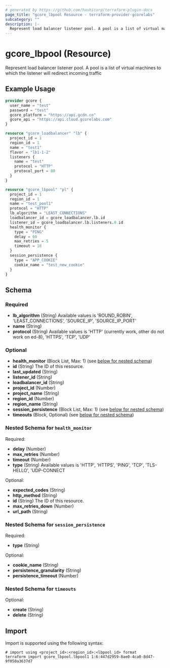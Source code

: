 ```yaml
---
# generated by https://github.com/hashicorp/terraform-plugin-docs
page_title: "gcore_lbpool Resource - terraform-provider-gcorelabs"
subcategory: ""
description: |-
  Represent load balancer listener pool. A pool is a list of virtual machines to which the listener will redirect incoming traffic
---
```


# gcore_lbpool (Resource)

Represent load balancer listener pool. A pool is a list of virtual machines to which the listener will redirect incoming traffic

## Example Usage

```terraform
provider gcore {
  user_name = "test"
  password = "test"
  gcore_platform = "https://api.gcdn.co"
  gcore_api = "https://api.cloud.gcorelabs.com"
}

resource "gcore_loadbalancer" "lb" {
  project_id = 1
  region_id = 1
  name = "test1"
  flavor = "lb1-1-2"
  listeners {
    name = "test"
    protocol = "HTTP"
    protocol_port = 80
  }
}

resource "gcore_lbpool" "pl" {
  project_id = 1
  region_id = 1
  name = "test_pool1"
  protocol = "HTTP"
  lb_algorithm = "LEAST_CONNECTIONS"
  loadbalancer_id = gcore_loadbalancer.lb.id
  listener_id = gcore_loadbalancer.lb.listeners.0.id
  health_monitor {
    type = "PING"
    delay = 60
    max_retries = 5
    timeout = 10
  }
  session_persistence {
    type = "APP_COOKIE"
    cookie_name = "test_new_cookie"
  }
}
```

<!-- schema generated by tfplugindocs -->
## Schema

### Required

- **lb_algorithm** (String) Available values is 'ROUND_ROBIN', 'LEAST_CONNECTIONS', 'SOURCE_IP', 'SOURCE_IP_PORT'
- **name** (String)
- **protocol** (String) Available values is 'HTTP' (currently work, other do not work on ed-8), 'HTTPS', 'TCP', 'UDP'

### Optional

- **health_monitor** (Block List, Max: 1) (see [below for nested schema](#nestedblock--health_monitor))
- **id** (String) The ID of this resource.
- **last_updated** (String)
- **listener_id** (String)
- **loadbalancer_id** (String)
- **project_id** (Number)
- **project_name** (String)
- **region_id** (Number)
- **region_name** (String)
- **session_persistence** (Block List, Max: 1) (see [below for nested schema](#nestedblock--session_persistence))
- **timeouts** (Block, Optional) (see [below for nested schema](#nestedblock--timeouts))

<a id="nestedblock--health_monitor"></a>
### Nested Schema for `health_monitor`

Required:

- **delay** (Number)
- **max_retries** (Number)
- **timeout** (Number)
- **type** (String) Available values is 'HTTP', 'HTTPS', 'PING', 'TCP', 'TLS-HELLO', 'UDP-CONNECT

Optional:

- **expected_codes** (String)
- **http_method** (String)
- **id** (String) The ID of this resource.
- **max_retries_down** (Number)
- **url_path** (String)


<a id="nestedblock--session_persistence"></a>
### Nested Schema for `session_persistence`

Required:

- **type** (String)

Optional:

- **cookie_name** (String)
- **persistence_granularity** (String)
- **persistence_timeout** (Number)


<a id="nestedblock--timeouts"></a>
### Nested Schema for `timeouts`

Optional:

- **create** (String)
- **delete** (String)

## Import

Import is supported using the following syntax:

```shell
# import using <project_id>:<region_id>:<lbpool_id> format
terraform import gcore_lbpool.lbpool1 1:6:447d2959-8ae0-4ca0-8d47-9f050a3637d7
```
